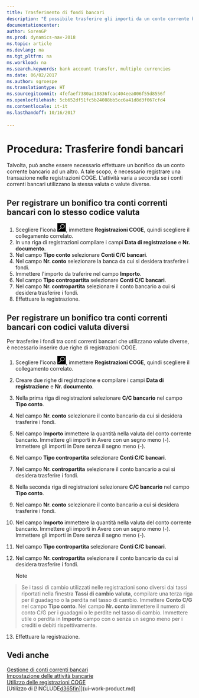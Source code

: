 ```yaml
---
title: Trasferimento di fondi bancari
description: "È possibile trasferire gli importi da un conto corrente bancario a un altro, incluse le valute diverse, tramite la registrazione della transazione nelle registrazioni COGE."
documentationcenter: 
author: SorenGP
ms.prod: dynamics-nav-2018
ms.topic: article
ms.devlang: na
ms.tgt_pltfrm: na
ms.workload: na
ms.search.keywords: bank account transfer, multiple currencies
ms.date: 06/02/2017
ms.author: sgroespe
ms.translationtype: HT
ms.sourcegitcommit: 4fefaef7380ac10836fcac404eea006f55d8556f
ms.openlocfilehash: 5cb652df51fc5b24088bb5cc6a41d8d3f067cfd4
ms.contentlocale: it-it
ms.lasthandoff: 10/16/2017

---
```

# <a name="how-to-transfer-bank-funds"></a>Procedura: Trasferire fondi bancari
Talvolta, può anche essere necessario effettuare un bonifico da un conto corrente bancario ad un altro. A tale scopo, è necessario registrare una transazione nelle registrazioni COGE. L'attività varia a seconda se i conti correnti bancari utilizzano la stessa valuta o valute diverse.

## <a name="to-post-a-transfer-between-bank-accounts-with-the-same-currency-code"></a>Per registrare un bonifico tra conti correnti bancari con lo stesso codice valuta
1. Scegliere l'icona ![Cerca pagina o report](media/ui-search/search_small.png "Cerca pagina o report"), immettere **Registrazioni COGE**, quindi scegliere il collegamento correlato.
2. In una riga di registrazioni compilare i campi **Data di registrazione** e **Nr. documento**.
3. Nel campo **Tipo conto** selezionare **Conti C/C bancari**.
4. Nel campo **Nr. conto** selezionare la banca da cui si desidera trasferire i fondi.
5. Immettere l'importo da traferire nel campo **Importo**.
6. Nel campo **Tipo contropartita** selezionare **Conti C/C bancari**.
7. Nel campo **Nr. contropartita** selezionare il conto bancario a cui si desidera trasferire i fondi.
8. Effettuare la registrazione.

## <a name="to-post-a-transfer-between-bank-accounts-with-different-currency-codes"></a>Per registrare un bonifico tra conti correnti bancari con codici valuta diversi
Per trasferire i fondi tra conti correnti bancari che utilizzano valute diverse, è necessario inserire due righe di registrazioni COGE.

1. Scegliere l'icona ![Cerca pagina o report](media/ui-search/search_small.png "Cerca pagina o report"), immettere **Registrazioni COGE**, quindi scegliere il collegamento correlato.
2. Creare due righe di registrazione e compilare i campi **Data di registrazione** e **Nr. documento**.
3. Nella prima riga di registrazioni selezionare **C/C bancario** nel campo **Tipo conto**.
4. Nel campo **Nr. conto** selezionare il conto bancario da cui si desidera trasferire i fondi.
5. Nel campo **Importo** immettere la quantità nella valuta del conto corrente bancario. Immettere gli importi in Avere con un segno meno (-). Immettere gli importi in Dare senza il segno meno (-).
6. Nel campo **Tipo contropartita** selezionare **Conti C/C bancari**.
7. Nel campo **Nr. contropartita** selezionare il conto bancario a cui si desidera trasferire i fondi.
8. Nella seconda riga di registrazioni selezionare **C/C bancario** nel campo **Tipo conto**.
9. Nel campo **Nr. conto** selezionare il conto bancario a cui si desidera trasferire i fondi.
10. Nel campo **Importo** immettere la quantità nella valuta del conto corrente bancario. Immettere gli importi in Avere con un segno meno (-). Immettere gli importi in Dare senza il segno meno (-).
11. Nel campo **Tipo contropartita** selezionare **Conti C/C bancari**.  
12. Nel campo **Nr. contropartita** selezionare il conto bancario da cui si desidera trasferire i fondi.

    > [!NOTE]  
>   Se i tassi di cambio utilizzati nelle registrazioni sono diversi dai tassi riportati nella finestra **Tassi di cambio valuta**, compilare una terza riga per il guadagno o la perdita nel tasso di cambio. Immettere **Conto C/G** nel campo **Tipo conto**. Nel campo **Nr. conto** immettere il numero di conto C/G per i guadagni o le perdite nel tasso di cambio. Immettere utile o perdita in **Importo** campo con o senza un segno meno per i crediti e debiti rispettivamente.
13. Effettuare la registrazione.

## <a name="see-also"></a>Vedi anche
[Gestione di conti correnti bancari](bank-manage-bank-accounts.md)  
[Impostazione delle attività bancarie](bank-setup-banking.md)  
[Utilizzo delle registrazioni COGE](ui-work-general-journals.md)  
[Utilizzo di [!INCLUDE[d365fin](includes/d365fin_md.md)]](ui-work-product.md)

